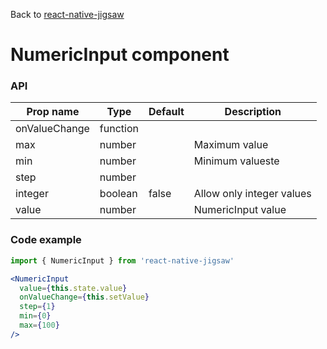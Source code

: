 Back to [react-native-jigsaw](../../README.md)

NumericInput component
================
### API
Prop name        | Type     | Default | Description
---------------- | -------- | ------- | ------------------
onValueChange    | function |         |
max              | number   |         | Maximum value
min              | number   |         | Minimum valueste
step             | number   |         |
integer          | boolean  | false   | Allow only integer values
value            | number   |         | NumericInput value

### Code example

```jsx
import { NumericInput } from 'react-native-jigsaw'

<NumericInput
  value={this.state.value}
  onValueChange={this.setValue}
  step={1}
  min={0}
  max={100}
/>
```
